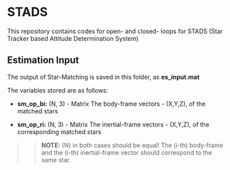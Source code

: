 # STADS
This repository contains codes for open- and closed- loops for STADS (Star Tracker based Attitude Determination System)

## Estimation Input

The output of Star-Matching is saved in this folder, as **es_input.mat**

The variables stored are as follows:
* **sm_op_bi:** (N, 3) - Matrix
	The body-frame vectors - (X,Y,Z), of the matched stars 

* **sm_op_ri:** (N, 3) - Matrix
	The inertial-frame vectors - (X,Y,Z), of the corresponding matched stars

>> **NOTE:** (N) in both cases should be equal! The (i-th) body-frame and the (i-th) inertial-frame vector should correspond to the same star.